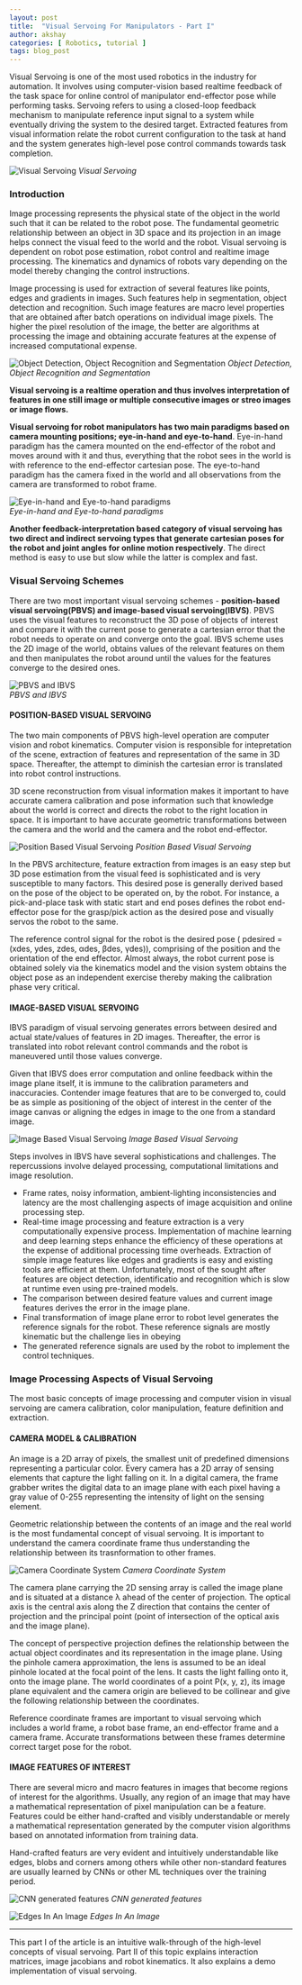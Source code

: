 ```yaml
---
layout: post
title:  "Visual Servoing For Manipulators - Part I"
author: akshay
categories: [ Robotics, tutorial ]
tags: blog_post
---
```


Visual Servoing is one of the most used robotics in the industry for automation. It involves using computer-vision based realtime feedback of the task space for online control of manipulator end-effector pose while performing tasks. Servoing refers to using a closed-loop feedback mechanism to manipulate reference input signal to a system while eventually driving the system to the desired target. Extracted features from visual information relate the robot current configuration to the task at hand and the system generates high-level pose control commands towards task completion.

![Visual Servoing]({{site.baseurl}}/assets/images/visual_servoing/visual_servoing.gif ) *Visual Servoing*

### Introduction


Image processing represents the physical state of the object in the world such that it can be related to the robot pose. The fundamental geometric relationship between an object in 3D space and its projection in an image helps connect the visual feed to the world and the robot. Visual servoing is dependent on robot pose estimation, robot control and realtime image processing. The kinematics and dynamics of robots vary depending on the model thereby changing the control instructions. 

Image processing is used for extraction of several features like points, edges and gradients in images. Such features help in segmentation, object detection and recognition. Such image features are macro level properties that are obtained after batch operations on individual image pixels. The higher the pixel resolution of the image, the better are algorithms at processing the image and obtaining accurate features at the expense of increased computational expense. 

![Object Detection, Object Recognition and Segmentation]({{site.baseurl}}/assets/images/visual_servoing/ip.jpg ) *Object Detection, Object Recognition and Segmentation*

**Visual servoing is a realtime operation and thus involves interpretation of features in one still image or multiple consecutive images or streo images or image flows.**

**Visual servoing for robot manipulators has two main paradigms based on camera mounting positions; eye-in-hand and eye-to-hand**. Eye-in-hand paradigm has the camera mounted on the end-effector of the robot and moves around with it and thus, everything that the robot sees in the world is with reference to the end-effector cartesian pose. The eye-to-hand paradigm has the camera fixed in the world and all observations from the camera are transformed to robot frame.

![Eye-in-hand and Eye-to-hand paradigms]({{site.baseurl}}/assets/images/visual_servoing/paradigm.png ) <br> *Eye-in-hand and Eye-to-hand paradigms*

**Another feedback-interpretation based category of visual servoing has two direct and indirect servoing types that generate cartesian poses for the robot and joint angles for online motion respectively**. The direct method is easy to use but slow while the latter is complex and fast.


### Visual Servoing Schemes

There are two most important visual servoing schemes - **position-based visual servoing(PBVS) and image-based visual servoing(IBVS)**. PBVS uses the visual features to reconstruct the 3D pose of objects of interest and compare it with the current pose to generate a cartesian error that the robot needs to operate on and converge onto the goal. IBVS scheme uses the 2D image of the world, obtains values of the relevant features on them and then manipulates the robot around until the values for the features converge to the desired ones.

![PBVS and IBVS]({{site.baseurl}}/assets/images/visual_servoing/schemes.jpg ) <br> *PBVS and IBVS*

#### POSITION-BASED VISUAL SERVOING

The two main components of PBVS high-level operation are computer vision and robot kinematics. Computer vision is responsible for intepretation of the scene, extraction of features and representation of the same in 3D space. Thereafter, the attempt to diminish the cartesian error is translated into robot control instructions. 

3D scene reconstruction from visual information makes it important to have accurate camera calibration and pose information such that knowledge about the world is correct and directs the robot to the right location in space. It is important to have accurate geometric transformations between the camera and the world and the camera and the robot end-effector.

![Position Based Visual Servoing]({{site.baseurl}}/assets/images/visual_servoing/pbvs.png ) *Position Based Visual Servoing*

In the PBVS architecture, feature extraction from images is an easy step but 3D pose estimation from the visual feed is sophisticated and is very susceptible to many factors. This desired pose is generally derived based on the pose of the object to be operated on, by the robot. For instance, a pick-and-place task with static start and end poses defines the robot end-effector pose for the grasp/pick action as the desired pose and visually servos the robot to the same. 

The reference control signal for the robot is the desired pose ( pdesired = (xdes, ydes, zdes, αdes, βdes, γdes)), comprising of the position and the orientation of the end effector. Almost always, the robot current pose is obtained solely via the kinematics model and the vision system obtains the object pose as an independent exercise thereby making the calibration phase very critical.


#### IMAGE-BASED VISUAL SERVOING

IBVS paradigm of visual servoing generates errors between desired and actual state/values of features in 2D images. Thereafter, the error is translated into robot relevant control commands and the robot is maneuvered until those values converge. 

Given that IBVS does error computation and online feedback within the image plane itself, it is immune to the calibration parameters and inaccuracies. Contender image features that are to be converged to, could be as simple as positioning of the object of interest in the center of the image canvas or aligning the edges in image to the one from a standard image.

![Image Based Visual Servoing]({{site.baseurl}}/assets/images/visual_servoing/ibvs.png ) *Image Based Visual Servoing*

Steps involves in IBVS have several sophistications and challenges. The repercussions involve delayed processing, computational limitations and image resolution.

* Frame rates, noisy information, ambient-lighting inconsistencies and latency are the most challenging aspects of image acquisition and online processing step.
* Real-time image processing and feature extraction is a very computationally expensive process. Implementation of machine learning and deep learning steps enhance the efficiency of these operations at the expense of additional processing time overheads. Extraction of simple image features like edges and gradients is easy and existing tools are efficient at them. Unfortunately, most of the sought after features are object detection, identificatio and recognition which is slow at runtime even using pre-trained models.
* The comparison between desired feature values and current image features derives the error in the image plane.
* Final transformation of image plane error to robot level generates the reference signals for the robot. These reference signals are mostly kinematic but the challenge lies in obeying
* The generated reference signals are used by the robot to implement the control techniques.

### Image Processing Aspects of Visual Servoing

The most basic concepts of image processing and computer vision in visual servoing are camera calibration, color manipulation, feature definition and extraction. 

#### CAMERA MODEL & CALIBRATION

An image is a 2D array of pixels, the smallest unit of predefined dimensions representing a particular color. Every camera has a 2D array of sensing elements that capture the light falling on it. In a digital camera, the frame grabber writes the digital data to an image plane with each pixel having a gray value of 0-255 representing the intensity of light on the sensing element. 

Geometric relationship between the contents of an image and the real world is the most fundamental concept of visual servoing. It is important to understand the camera coordinate frame thus understanding the relationship between its trasnformation to other frames.

![Camera Coordinate System]({{site.baseurl}}/assets/images/visual_servoing/camera_coordinates.png ) *Camera Coordinate System*

The camera plane carrying the 2D sensing array is called the image plane and is situated at a distance λ ahead of the center of projection. The optical axis is the central axis along the Z direction that contains the center of projection and the principal point (point of intersection of the optical axis and the image plane). 

The concept of perspective projection defines the relationship between the actual object coordinates and its representation in the image plane. Using the pinhole camera approximation, the lens is assumed to be an ideal pinhole located at the focal point of the lens. It casts the light falling onto it, onto the image plane. The world coordinates of a point P(x, y, z), its image plane equivalent and the camera origin are believed to be collinear and give the following relationship between the coordinates. 

Reference coordinate frames are important to visual servoing which includes a world frame, a robot base frame, an end-effector frame and a camera frame. Accurate transformations between these frames determine correct target pose for the robot.

#### IMAGE FEATURES OF INTEREST

There are several micro and macro features in images that become regions of interest for the algorithms. Usually, any region of an image that may have a mathematical representation of pixel manipulation can be a feature. Features could be either hand-crafted and visibly understandable or merely a mathematical representation generated by the computer vision algorithms based on annotated information from training data. 

Hand-crafted featurs are very evident and intuitively understandable like edges, blobs and corners among others while other non-standard features are usually learned by CNNs or other ML techniques over the training period.

![CNN generated features]({{site.baseurl}}/assets/images/visual_servoing/cnn_visualize.png ) *CNN generated features*

![Edges In An Image]({{site.baseurl}}/assets/images/visual_servoing/edge.jpeg ) *Edges In An Image*
<hr>

This part I of the article is an intuitive walk-through of the high-level concepts of visual servoing. Part II of this topic explains interaction matrices, image jacobians and robot kinematics. It also explains a demo implementation of visual servoing.

